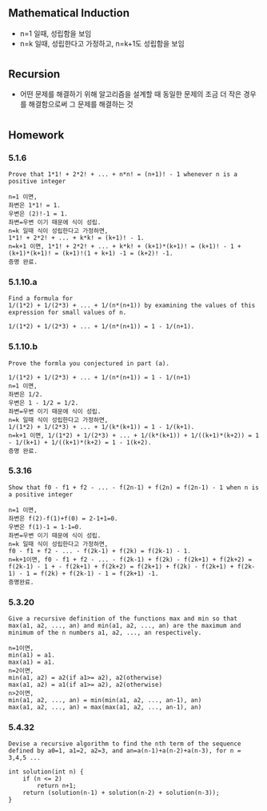 ## Mathematical Induction
- n=1 일때, 성립함을 보임
- n=k 일때, 성립한다고 가정하고, n=k+1도 성립함을 보임

#
## Recursion
- 어떤 문제를 해결하기 위해 알고리즘을 설계할 때 동일한 문제의 조금 더 작은 경우를 해결함으로써 그 문제를 해결하는 것

#
## Homework
### 5.1.6
    Prove that 1*1! + 2*2! + ... + n*n! = (n+1)! - 1 whenever n is a positive integer

    n=1 이면, 
    좌변은 1*1! = 1.
    우변은 (2)!-1 = 1.
    좌변=우변 이기 때문에 식이 성립.
    n=k 일때 식이 성립한다고 가정하면,
    1*1! + 2*2! + ... + k*k! = (k+1)! - 1.
    n=k+1 이면, 1*1! + 2*2! + ... + k*k! + (k+1)*(k+1)! = (k+1)! - 1 + (k+1)*(k+1)! = (k+1)!(1 + k+1) -1 = (k+2)! -1.
    증명 완료.
### 5.1.10.a
    Find a formula for
    1/(1*2) + 1/(2*3) + ... + 1/(n*(n+1)) by examining the values of this expression for small values of n.

    1/(1*2) + 1/(2*3) + ... + 1/(n*(n+1)) = 1 - 1/(n+1).
### 5.1.10.b
    Prove the formla you conjectured in part (a).

    1/(1*2) + 1/(2*3) + ... + 1/(n*(n+1)) = 1 - 1/(n+1)
    n=1 이면,
    좌변은 1/2.
    우변은 1 - 1/2 = 1/2.
    좌변=우변 이기 때문에 식이 성립.
    n=k 일때 식이 성립한다고 가정하면,
    1/(1*2) + 1/(2*3) + ... + 1/(k*(k+1)) = 1 - 1/(k+1).
    n=k+1 이면, 1/(1*2) + 1/(2*3) + ... + 1/(k*(k+1)) + 1/((k+1)*(k+2)) = 1 - 1/(k+1) + 1/((k+1)*(k+2) = 1 - 1(k+2).
    증명 완료.
### 5.3.16
    Show that f0 - f1 + f2 - ... - f(2n-1) + f(2n) = f(2n-1) - 1 when n is a positive integer

    n=1 이면,
    좌변은 f(2)-f(1)+f(0) = 2-1+1=0.
    우변은 f(1)-1 = 1-1=0.
    좌변=우변 이기 때문에 식이 성립.
    n=k 일때 식이 성립한다고 가정하면,
    f0 - f1 + f2 - ... - f(2k-1) + f(2k) = f(2k-1) - 1.
    n=k+1이면, f0 - f1 + f2 - ... - f(2k-1) + f(2k) - f(2k+1) + f(2k+2) = f(2k-1) - 1 + - f(2k+1) + f(2k+2) = f(2k+1) + f(2k) - f(2k+1) + f(2k-1) - 1 = f(2k) + f(2k-1) - 1 = f(2k+1) -1.
    증명완료.

### 5.3.20
    Give a recursive definition of the functions max and min so that max(a1, a2, ..., an) and min(a1, a2, ..., an) are the maximum and minimum of the n numbers a1, a2, ..., an respectively.
    
    n=1이면, 
    min(a1) = a1.
    max(a1) = a1.
    n=2이면,
    min(a1, a2) = a2(if a1>= a2), a2(otherwise)
    max(a1, a2) = a1(if a1>= a2), a2(otherwise)
    n>2이면,
    min(a1, a2, ..., an) = min(min(a1, a2, ..., an-1), an)
    max(a1, a2, ..., an) = max(max(a1, a2, ..., an-1), an)

### 5.4.32
    Devise a recursive algorithm to find the nth term of the sequence defined by a0=1, a1=2, a2=3, and an=a(n-1)+a(n-2)+a(n-3), for n = 3,4,5 ...

    int solution(int n) {
        if (n <= 2)
            return n+1;
        return (solution(n-1) + solution(n-2) + solution(n-3));
    }